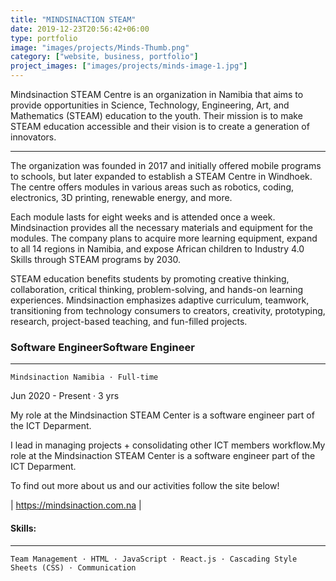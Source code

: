 ```yaml
---
title: "MINDSINACTION STEAM"
date: 2019-12-23T20:56:42+06:00
type: portfolio
image: "images/projects/Minds-Thumb.png"
category: ["website, business, portfolio"]
project_images: ["images/projects/minds-image-1.jpg"]
---
```




Mindsinaction STEAM Centre is an organization in Namibia that aims to provide opportunities in Science, Technology, Engineering, Art, and Mathematics (STEAM) education to the youth. Their mission is to make STEAM education accessible and their vision is to create a generation of innovators. 

---

The organization was founded in 2017 and initially offered mobile programs to schools, but later expanded to establish a STEAM Centre in Windhoek. The centre offers modules in various areas such as robotics, coding, electronics, 3D printing, renewable energy, and more. 

Each module lasts for eight weeks and is attended once a week. Mindsinaction provides all the necessary materials and equipment for the modules. The company plans to acquire more learning equipment, expand to all 14 regions in Namibia, and expose African children to Industry 4.0 Skills through STEAM programs by 2030. 

STEAM education benefits students by promoting creative thinking, collaboration, critical thinking, problem-solving, and hands-on learning experiences. Mindsinaction emphasizes adaptive curriculum, teamwork, transitioning from technology consumers to creators, creativity, prototyping, research, project-based teaching, and fun-filled projects.


### Software EngineerSoftware Engineer
---
```
Mindsinaction Namibia · Full-time
```

Jun 2020 - Present · 3 yrs

My role at the Mindsinaction STEAM Center is a software engineer part of the ICT Deparment. 

I lead in managing projects + consolidating other ICT members workflow.My role at the Mindsinaction STEAM Center is a software engineer part of the ICT Deparment. 

To find out more about us and our activities follow the site below!

| https://mindsinaction.com.na |


#### Skills: 
---

```
Team Management · HTML · JavaScript · React.js · Cascading Style Sheets (CSS) · Communication
```

